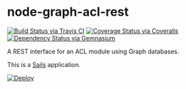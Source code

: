 # node-graph-acl-rest

[![Build Status via Travis CI](https://travis-ci.org/ydigital-factory/node-graph-acl-rest.svg?branch=master)](https://travis-ci.org/ydigital-factory/node-graph-acl-rest)
[![Coverage Status via Coveralls](https://img.shields.io/coveralls/ydigital-factory/node-graph-acl-rest.svg)](https://coveralls.io/r/ydigital-factory/node-graph-acl-rest)
[![Dependency Status via Gemnasium](https://gemnasium.com/ydigital-factory/node-graph-acl-rest.svg)](https://gemnasium.com/ydigital-factory/node-graph-acl-rest)

A REST interface for an ACL module using Graph databases.

This is a [Sails](http://sailsjs.org) application.

[![Deploy](https://www.herokucdn.com/deploy/button.png)](https://heroku.com/deploy?template=https://github.com/ydigital-factory/node-graph-acl-rest)
